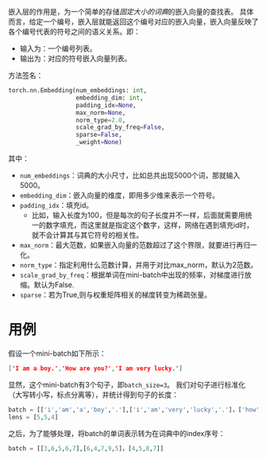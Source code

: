 嵌入层的作用是，为一个简单的存储*固定大小的词典*的嵌入向量的查找表。
具体而言，给定一个编号，嵌入层就能返回这个编号对应的嵌入向量，嵌入向量反映了各个编号代表的符号之间的语义关系。即：
- 输入为：一个编号列表。
- 输出为：对应的符号嵌入向量列表。

方法签名：
```python
torch.nn.Embedding(num_embeddings: int, 
				   embedding_dim: int,
				   padding_idx=None,
				   max_norm=None,  
				   norm_type=2.0,   
				   scale_grad_by_freq=False, 
				   sparse=False,  
				   _weight=None)
```
其中：
- `num_embeddings`：词典的大小尺寸，比如总共出现5000个词，那就输入5000。
- `embedding_dim`：嵌入向量的维度，即用多少维来表示一个符号。
- `padding_idx`：填充id。
	- 比如，输入长度为100，但是每次的句子长度并不一样，后面就需要用统一的数字填充，而这里就是指定这个数字，这样，网络在遇到填充id时，就不会计算其与其它符号的相关性。
- `max_norm`：最大范数，如果嵌入向量的范数超过了这个界限，就要进行再归一化。
- `norm_type`：指定利用什么范数计算，并用于对比max_norm，默认为2范数。
- `scale_grad_by_freq`：根据单词在mini-batch中出现的频率，对梯度进行放缩。默认为False.
- `sparse`：若为True,则与权重矩阵相关的梯度转变为稀疏张量。

# 用例
假设一个mini-batch如下所示：
```json
['I am a boy.','How are you?','I am very lucky.']
```
显然，这个mini-batch有3个句子，即`batch_size=3`。
我们对句子进行标准化（大写转小写，标点分离等），并统计得到句子的长度：
```python
batch = [['i','am','a','boy','.'],['i','am','very','lucky','.']，['how','are','you','?']]
lens = [5,5,4]
```

之后，为了能够处理，将batch的单词表示转为在词典中的index序号：
```python
batch = [[3,6,5,6,7],[6,4,7,9,5]，[4,5,8,7]]
```